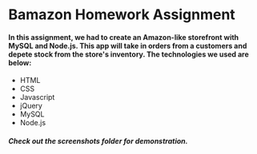 # Bamazon Homework Assignment

#### In this assignment, we had to create an Amazon-like storefront with MySQL and Node.js. This app will take in orders from a customers and depete stock from the store's inventory. The technologies we used are below:

* HTML
* CSS
* Javascript
* jQuery
* MySQL
* Node.js

##### Check out the screenshots folder for demonstration. 





